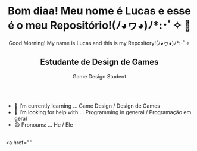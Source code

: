 <h1 align="center"> <b>Bom diaa! Meu nome é Lucas e esse é o meu Repositório!(ﾉ◕ヮ◕)ﾉ*:･ﾟ✧ </b> 🍕</h1>
<p align="center">Good Morning! My name is Lucas and this is my Repository!(ﾉ◕ヮ◕)ﾉ*:･ﾟ✧ </p>

<h2 align="center"> Estudante de Design de Games</h2>
<p align="center"> Game Design Student</p>
<br><br>

- 🌱 I’m currently learning ... Game Design / Design de Games
- 🤔 I’m looking for help with ... Programming in general / Programação em geral
- 😄 Pronouns: ... He / Ele
<br><br>

<a href=""
